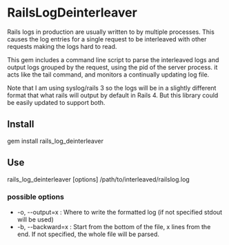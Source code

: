 # RailsLogDeinterleaver

Rails logs in production are usually written to by multiple processes. This causes the log entries for a single request to be interleaved with other requests making the logs hard to read.

This gem includes a command line script to parse the interleaved logs and output logs grouped by the request, using the pid of the server process. it acts like the tail command, and monitors a continually updating log file.

Note that I am using syslog/rails 3 so the logs will be in a slightly different format that what rails will output by default in Rails 4. But this library could be easily updated to support both.


Install
-------
gem install rails_log_deinterleaver

Use
---
rails_log_deinterleaver [options] /path/to/interleaved/railslog.log
### possible options
* -o, --output=x : Where to write the formatted log (if not specified stdout will be used)
* -b, --backward=x : Start from the bottom of the file, x lines from the end. If not specified, the whole file will be parsed.

